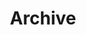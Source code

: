 ---
title: Archive
tags: ["archive", "storage", "save", "record", "collection", "repository"]
icon: archive
svg: '<svg xmlns="http://www.w3.org/2000/svg" width="24" height="24" fill="none" viewBox="0 0 24 24" stroke-width="1.5" stroke-linecap="round" stroke-linejoin="round" stroke="currentColor"><path d="M10.5 11.5h3M20 8v11a2 2 0 0 1-2 2H6a2 2 0 0 1-2-2V8m17 0V5a2 2 0 0 0-2-2H5a2 2 0 0 0-2 2v3z"/></svg>'
---